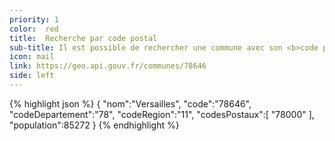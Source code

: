 ```yaml
---
priority: 1
color:  red
title:  Recherche par code postal
sub-title: Il est possible de rechercher une commune avec son <b>code postal</b>.
icon: mail
link: https://geo.api.gouv.fr/communes/78646
side: left
---
```

{% highlight json %}
{
   "nom":"Versailles",
   "code":"78646",
   "codeDepartement":"78",
   "codeRegion":"11",
   "codesPostaux":[
      "78000"
   ],
   "population":85272
}
{% endhighlight %}
